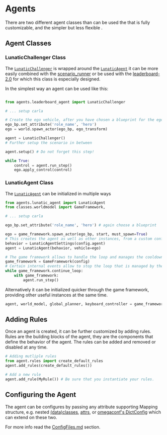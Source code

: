 # Agents

There are two different agent classes than can be used the [](#agents.lunatic_agent.LunaticAgent) that is fully customizable,
and the simpler but less flexible [](#LunaticChallenger).

## Agent Classes

### LunaticChallenger Class

The [`LunaticChallenger`](#agents.leaderboard_agent.LunaticChallenger) is wrapped around the [`LunaticAgent`](#agents.lunatic_agent.LunaticAgent) it can be more easily combined with the [scenario_runner](https://github.com/carla-simulator/scenario_runner) or be used with the [leaderboard-2.0](https://leaderboard.carla.org/get_started/) for which this class is especially designed.

In the simplest way an agent can be used like this:

```python

from agents.leaderboard_agent import LunaticChallenger

# ... setup carla

# Create the ego vehicle, after you have chosen a blueprint for the ego vehicle
ego_bp.set_attribute('role_name', 'hero')
ego = world.spawn_actor(ego_bp, ego_transform)

agent = LunaticChallenger()
# Further setup the scenario in between

agent.setup() # Do not forget this step!

while True:
    control = agent.run_step()
    ego.apply_control(control)
```

### LunaticAgent Class

The [`LunaticAgent`](#agents.lunatic_agent.LunaticAgent) can be initialized in multiple ways

```python
from agents.lunatic_agent import LunaticAgent
from classes.worldmodel import GameFramework,

# ... setup carla

ego_bp.set_attribute('role_name', 'hero') # again choose a blueprint

ego = game_framework.spawn_actor(ego_bp, start, must_spawn=True)
# This creates the agent as well as other instances, from a custom configuration
behavior = LunaticAgentSettings(config.agent)
agent = LunaticAgent(behavior, vehicle=ego)

# The game framework allows to handle the loop and manages the cooldowns of all rules
game_framework = GameFramework(config)
# Certain internal events allow to stop the loop that is managed by the game_framework
while game_framework.continue_loop:
    with game_framework:
        agent.run_step()
```

Alternatively it can be initialized quicker through the game framework, providing other useful instances at the same time.

```python
agent, world_model, global_planner, keyboard_controller = game_framework.init_agent_and_interface(ego, agent_class=LunaticAgent, config=behavior)
```

## Adding Rules

Once an agent is created, it can be further customized by adding rules. Rules are the building blocks of the agent, they are the components that define the behavior of the agent. The rules can be added and removed or disabled at any time.

```python
# Adding mutliple rules
from agent.rules import create_default_rules
agent.add_rules(create_default_rules())

# Add a new rule
agent.add_rule(MyRule()) # Be sure that you instantiate your rules.
```

## Configuring the Agent

The agent can be configures by passing any attribute supporting Mapping structure, e.g. nested [(data)classes](https://docs.python.org/3/library/dataclasses.html), [attrs](https://www.attrs.org/en/stable/index.html), or [omegaconf's DictConfig](https://omegaconf.readthedocs.io/en/2.3_branch/) which can extend on these two.

For more info read the [ConfigFiles.md](../conf/ConfigFiles) section.
